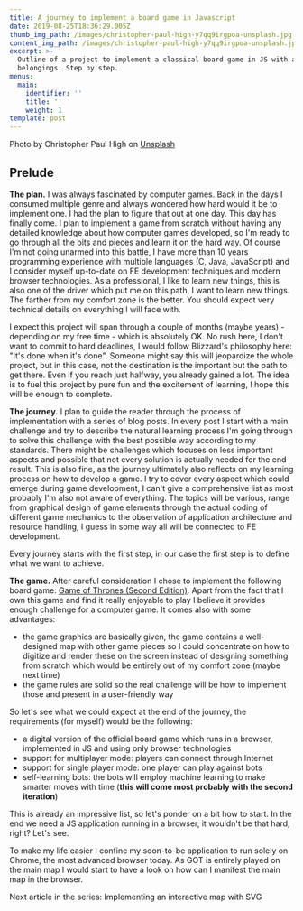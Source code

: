 ```yaml
---
title: A journey to implement a board game in Javascript
date: 2019-08-25T18:36:29.005Z
thumb_img_path: /images/christopher-paul-high-y7qq9irgpoa-unsplash.jpg
content_img_path: /images/christopher-paul-high-y7qq9irgpoa-unsplash.jpg
excerpt: >-
  Outline of a project to implement a classical board game in JS with all the
  belongings. Step by step.
menus:
  main:
    identifier: ''
    title: ''
    weight: 1
template: post
---
```

Photo by Christopher Paul High on [Unsplash](https://unsplash.com/photos/y7Qq9IrgpOA)

## **Prelude**

**The plan.** I was always fascinated by computer games. Back in the days I consumed multiple genre and always wondered how hard would it be to implement one. I had the plan to figure that out at one day. This day has finally come. I plan to implement a game from scratch without having any detailed knowledge about how computer games developed, so I'm ready to go through all the bits and pieces and learn it on the hard way. Of course I'm not going unarmed into this battle, I have more than 10 years programming experience with multiple languages (C, Java, JavaScript) and I consider myself up-to-date on FE development techniques and modern browser technologies. As a professional, I like to learn new things, this is also one of the driver which put me on this path, I want to learn new things. The farther from my comfort zone is the better. You should expect very technical details on everything I will face with.

I expect this project will span through a couple of months (maybe years) - depending on my free time - which is absolutely OK. No rush here, I don't want to commit to hard deadlines, I would follow Blizzard's philosophy here: "It's done when it's done". Someone might say this will jeopardize the whole project, but in this case, not the destination is the important but the path to get there. Even if you reach just halfway, you already gained a lot. The idea is to fuel this project by pure fun and the excitement of learning, I hope this will be enough to complete.

**The journey.** I plan to guide the reader through the process of implementation with a series of blog posts. In every post I start with a main challenge and try to describe the natural learning process I'm going through to solve this challenge with the best possible way according to my standards.  There might be challenges which focuses on less important aspects and possible that not every solution is actually needed for the end result. This is also fine, as the journey ultimately also reflects on my learning process on how to develop a game. I try to cover every aspect which could emerge during game development, I can't give a comprehensive list as most probably I'm also not aware of everything. The topics will be various, range from graphical design of game elements through the actual coding of different game mechanics to the observation of application architecture and resource handling, I guess in some way all will be connected to FE development. 

Every journey starts with the first step, in our case the first step is to define what we want to achieve.

**The game.** After careful consideration I chose to implement the following board game: [Game of Thrones (Second Edition)](https://boardgamegeek.com/boardgame/103343/game-thrones-board-game-second-edition). Apart from the fact that I own this game and find it really enjoyable to play I believe it provides enough challenge for a computer game. It comes also with some advantages:

* the game graphics are basically given, the game contains a well-designed map with other game pieces so I could concentrate on how to digitize and render these on the screen instead of designing something from scratch which would be entirely out of my comfort zone (maybe next time)
* the game rules are solid so the real challenge will be how to implement those and present in a user-friendly way

So let's see what we could expect at the end of the journey, the requirements (for myself) would be the following:

* a digital version of the official board game which runs in a browser, implemented in JS and using only browser technologies
* support for multiplayer mode: players can connect through Internet
* support for single player mode: one player can play against bots
* self-learning bots: the bots will employ machine learning to make smarter moves with time (**this will come most probably with the second iteration**)

This is already an impressive list, so let's ponder on a bit how to start. In the end we need a JS application running in a browser, it wouldn't be that hard, right? Let's see. 

To make my life easier I confine my soon-to-be application to run solely on Chrome, the most advanced browser today. As GOT is entirely played on the main map I would start to have a look on how can I manifest the main map in the browser.



Next article in the series: Implementing an interactive map with SVG
